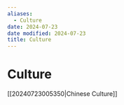 ```yaml
---
aliases:
  - Culture
date: 2024-07-23
date modified: 2024-07-23
title: Culture
---
```


# Culture

[[20240723005350|Chinese Culture]]

